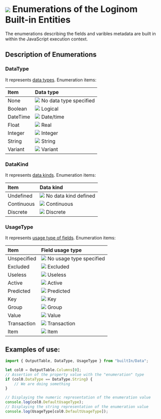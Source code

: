# ![](../../../images/icons/components/javascript_default.svg) Enumerations of the Loginom Built-in Entities

The enumerations describing the fields and varibles metadata are built in within the JavaScript execution context.

## Description of Enumerations

### DataType

It represents [data types](../../../data/datatype.md). Enumeration items:

| Item | Data type |
| :-------- | :------ |
| None | ![](../../../images/icons/usage-types/unspecified_default.svg) No data type specified |
| Boolean | ![](../../../images/icons/data-types/boolean_default.svg) Logical |
| DateTime | ![](../../../images/icons/data-types/datetime_default.svg) Date/time |
| Float | ![](../../../images/icons/data-types/float_default.svg) Real |
| Integer | ![](../../../images/icons/data-types/integer_default.svg) Integer |
| String | ![](../../../images/icons/data-types/string_default.svg) String |
| Variant | ![](../../../images/icons/data-types/variant_default.svg) Variant |

### DataKind

It represents [data kinds](../../../data/datakind.md). Enumeration items:

| Item | Data kind |
| :-------- | :------ |
| Undefined | ![](../../../images/icons/usage-types/unspecified_default.svg) No data kind defined |
| Continuous | ![](../../../images/icons/data-types/continuous_default.svg) Continuous |
| Discrete | ![](../../../images/icons/data-types/discrete_default.svg) Discrete |

### UsageType

It represents [usage type of fields](../../../data/datasetfieldoptions.md). Enumeration items:

| Item | Field usage type |
| :-------- | :------ |
| Unspecified | ![](../../../images/icons/usage-types/unspecified_default.svg) No usage type specified |
| Excluded | ![](../../../images/icons/usage-types/unused_default.svg) Excluded |
| Useless | ![](../../../images/icons/usage-types/useless_default.svg) Useless |
| Active | ![](../../../images/icons/usage-types/active_default.svg) Active |
| Predicted | ![](../../../images/icons/usage-types/predicted_default.svg) Predicted |
| Key | ![](../../../images/icons/usage-types/source_default.svg) Key |
| Group | ![](../../../images/icons/usage-types/group_default.svg) Group |
| Value | ![](../../../images/icons/usage-types/value_default.svg) Value |
| Transaction | ![](../../../images/icons/usage-types/transaction_default.svg) Transaction |
| Item | ![](../../../images/icons/usage-types/item_default.svg) Item |

## Examples of use:

```javascript
import { OutputTable, DataType, UsageType } from "builtIn/Data";

let col0 = OutputTable.Columns[0];
// Assertion of the property value with the "enumeration" type
if (col0.DataType == DataType.String) {
    // We are doing something
}

// Displaying the numeric representation of the enumeration value
console.log(col0.DefaultUsageType);
// Displaying the string representation of the enumeration value
console.log(UsageType[col0.DefaultUsageType]);
```
